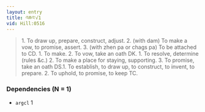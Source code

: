 ```yaml
---
layout: entry
title: འཆའ་√1
vid: Hill:0516
---
```

> 1\. To draw up, prepare, construct, adjust\. 2\. (with dam) To make a vow, to promise, assert\. 3\. (with zhen pa or chags pa) To be attached to CD\. 1\. To make\. 2\. To vow, take an oath DK\. 1\. To resolve, determine (rules &c\.) 2\. To make a place for staying, supporting\. 3\. To promise, take an oath DS\.1\. To establish, to draw up, to construct, to invent, to prepare\. 2\. To uphold, to promise, to keep TC\.


### Dependencies (N = 1)
* `argcl` 1
